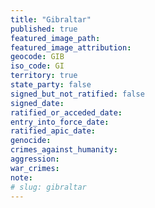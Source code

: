 ```yaml
---
title: "Gibraltar"
published: true
featured_image_path:
featured_image_attribution:
geocode: GIB
iso_code: GI
territory: true
state_party: false
signed_but_not_ratified: false
signed_date:
ratified_or_acceded_date:
entry_into_force_date:
ratified_apic_date:
genocide:
crimes_against_humanity:
aggression:
war_crimes:
note:
# slug: gibraltar
---
```

